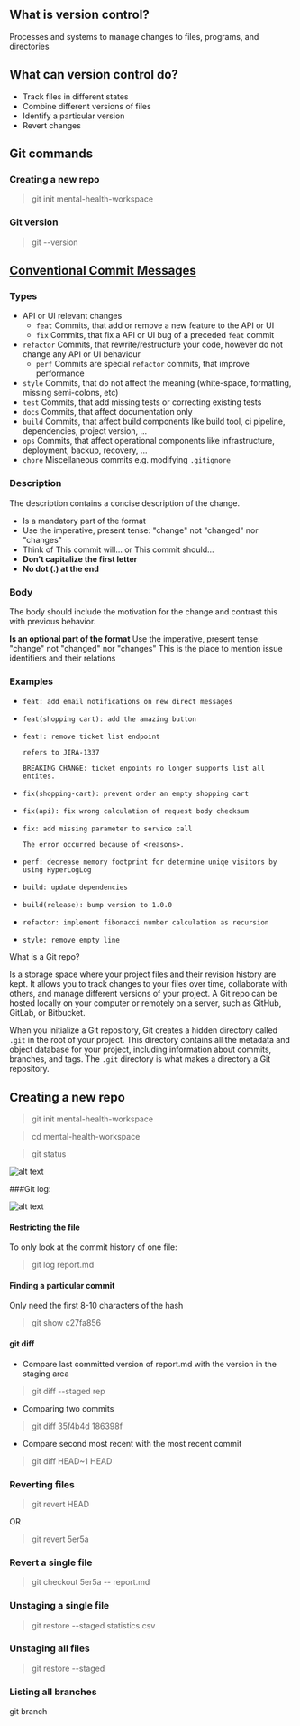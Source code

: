 ## What is version control?

Processes and systems to manage changes to files, programs, and directories


## What can version control do?

- Track files in different states
- Combine different versions of files
- Identify a particular version
- Revert changes


## Git commands

### Creating a new repo

> git init mental-health-workspace

### Git version

> git --version

## [Conventional Commit Messages](https://gist.github.com/qoomon/5dfcdf8eec66a051ecd85625518cfd13)


### Types
- API or UI relevant changes
    - `feat` Commits, that add or remove a new feature to the API or UI
    - `fix` Commits, that fix a API or UI bug of a preceded `feat` commit
- `refactor` Commits, that rewrite/restructure your code, however do not change any API or UI behaviour
    - `perf` Commits are special `refactor` commits, that improve performance
- `style` Commits, that do not affect the meaning (white-space, formatting, missing semi-colons, etc)
- `test` Commits, that add missing tests or correcting existing tests
- `docs` Commits, that affect documentation only
- `build` Commits, that affect build components like build tool, ci pipeline, dependencies, project version, ...
- `ops` Commits, that affect operational components like infrastructure, deployment, backup, recovery, ...
- `chore` Miscellaneous commits e.g. modifying `.gitignore`



### Description

The description contains a concise description of the change.

- Is a mandatory part of the format
- Use the imperative, present tense: "change" not "changed" nor "changes"
- Think of This commit will... or This commit should...
- **Don't capitalize the first letter**
- **No dot (.) at the end**

### Body

The body should include the motivation for the change and contrast this with previous behavior.

**Is an optional part of the format**
Use the imperative, present tense: "change" not "changed" nor "changes"
This is the place to mention issue identifiers and their relations


### Examples
- ```
  feat: add email notifications on new direct messages
  ```
- ```
  feat(shopping cart): add the amazing button
  ```
- ```
  feat!: remove ticket list endpoint

  refers to JIRA-1337

  BREAKING CHANGE: ticket enpoints no longer supports list all entites.
  ```
- ```
  fix(shopping-cart): prevent order an empty shopping cart
  ```
- ```
  fix(api): fix wrong calculation of request body checksum
  ```
- ```
  fix: add missing parameter to service call

  The error occurred because of <reasons>.
  ```
- ```
  perf: decrease memory footprint for determine uniqe visitors by using HyperLogLog
  ```
- ```
  build: update dependencies
  ```
- ```
  build(release): bump version to 1.0.0
  ```
- ```
  refactor: implement fibonacci number calculation as recursion
  ```
- ```
  style: remove empty line
  ```



What is a Git repo?

Is a storage space where your project files and their revision history are kept. It allows you to track changes to your files over time, collaborate with others, and manage different versions of your project. A Git repo can be hosted locally on your computer or remotely on a server, such as GitHub, GitLab, or Bitbucket.

When you initialize a Git repository, Git creates a hidden directory called `.git` in the root of your project. This directory contains all the metadata and object database for your project, including information about commits, branches, and tags. The `.git` directory is what makes a directory a Git repository.

## Creating a new repo


> git init mental-health-workspace

> cd mental-health-workspace

> git status


![alt text](image.png)


###Git log:

![alt text](image-1.png)

#### Restricting the file

To only look at the commit history of one file:

> git log report.md

#### Finding a particular commit

Only need the first 8-10 characters of the hash

> git show c27fa856

#### git diff

- Compare last committed version of report.md with the version in the staging area

> git diff --staged rep


- Comparing two commits

> git diff 35f4b4d 186398f

- Compare second most recent with the most recent commit

> git diff HEAD~1 HEAD

### Reverting files

> git revert HEAD 

OR

> git revert 5er5a

### Revert a single file

> git checkout 5er5a -- report.md


### Unstaging a single file

> git restore --staged statistics.csv

### Unstaging all files

> git restore --staged


### Listing all branches


git branch

